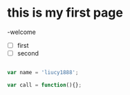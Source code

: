 # this is my first page

-welcome

-[ ] first
-[ ] second

```javascript

var name = 'liucy1888';

var call = function(){};

```

